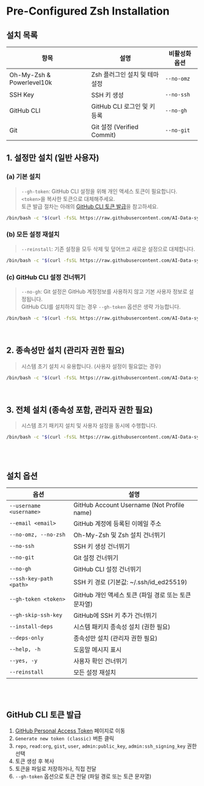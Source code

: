 
# Pre-Configured Zsh Installation

## 설치 목록

| 항목                      | 설명                           | 비활성화 옵션 |
| ------------------------- | ------------------------------ | ------------- |
| Oh-My-Zsh & Powerlevel10k | Zsh 플러그인 설치 및 테마 설정 | `--no-omz`    |
| SSH Key                   | SSH 키 생성               | `--no-ssh`    |
| GitHub CLI                | GitHub CLI 로그인 및 키 등록   | `--no-gh`     |
| Git                       | Git 설정 (Verified Commit)     | `--no-git`    |

## 1. 설정만 설치 (일반 사용자)

### (a) 기본 설치

> `--gh-token`: GitHub CLI 설정을 위해 개인 액세스 토큰이 필요합니다. `<token>`을 복사한 토큰으로 대체해주세요.  
> 토큰 발급 절차는 아래의 [GitHub CLI 토큰 발급](#github-cli-토큰-발급)을 참고하세요.

```bash
/bin/bash -c "$(curl -fsSL https://raw.githubusercontent.com/AI-Data-system-EH/user-content/main/zsh/install.sh)" -- --gh-token <token>
```

### (b) 모든 설정 재설치

> `--reinstall`: 기존 설정을 모두 삭제 및 덮어쓰고 새로운 설정으로 대체합니다.

```bash
/bin/bash -c "$(curl -fsSL https://raw.githubusercontent.com/AI-Data-system-EH/user-content/main/zsh/install.sh)" -- --reinstall --gh-token <token>
```

### (c) GitHub CLI 설정 건너뛰기

> `--no-gh`: Git 설정은 GitHub 계정정보를 사용하지 않고 기본 사용자 정보로 설정됩니다.  
> GitHub CLI를 설치하지 않는 경우 `--gh-token` 옵션은 생략 가능합니다.

```bash
/bin/bash -c "$(curl -fsSL https://raw.githubusercontent.com/AI-Data-system-EH/user-content/main/zsh/install.sh)" -- --no-gh
```

<br/>

## 2. 종속성만 설치 (관리자 권한 필요)

> 시스템 초기 설치 시 유용합니다. (사용자 설정이 필요없는 경우)

```bash
/bin/bash -c "$(curl -fsSL https://raw.githubusercontent.com/AI-Data-system-EH/user-content/main/zsh/install.sh)" -- --deps-only
```

<br/>

## 3. 전체 설치 (종속성 포함, 관리자 권한 필요)

> 시스템 초기 패키지 설치 및 사용자 설정을 동시에 수행합니다.

```bash
/bin/bash -c "$(curl -fsSL https://raw.githubusercontent.com/AI-Data-system-EH/user-content/main/zsh/install.sh)" -- --install-deps --gh-token <token>
```

<br/><br/>

## 설치 옵션

| 옵션                    | 설명                                                 |
| ----------------------- | ---------------------------------------------------- |
| `--username <username>` | GitHub Account Username (Not Profile name)           |
| `--email <email>`       | GitHub 계정에 등록된 이메일 주소                     |
| `--no-omz, --no-zsh`    | Oh-My-Zsh 및 Zsh 설치 건너뛰기                       |
| `--no-ssh`              | SSH 키 생성 건너뛰기                                 |
| `--no-git`              | Git 설정 건너뛰기                                    |
| `--no-gh`               | GitHub CLI 설정 건너뛰기                             |
| `--ssh-key-path <path>` | SSH 키 경로 (기본값: ~/.ssh/id_ed25519)              |
| `--gh-token <token>`    | GitHub 개인 액세스 토큰 (파일 경로 또는 토큰 문자열) |
| `--gh-skip-ssh-key`     | GitHub에 SSH 키 추가 건너뛰기                        |
| `--install-deps`        | 시스템 패키지 종속성 설치 (권한 필요)                |
| `--deps-only`           | 종속성만 설치 (관리자 권한 필요)                     |
| `--help, -h`            | 도움말 메시지 표시                                   |
| `--yes, -y`             | 사용자 확인 건너뛰기                                 |
| `--reinstall`           | 모든 설정 재설치                                     |

<br/><br/>

## GitHub CLI 토큰 발급

1. [GitHub Personal Access Token](https://github.com/settings/tokens) 페이지로 이동
2. `Generate new token (classic)` 버튼 클릭
3. `repo`, `read:org`, `gist`, `user`, `admin:public_key`, `admin:ssh_signing_key` 권한 선택
4. 토큰 생성 후 복사
5. 토큰을 파일로 저장하거나, 직접 전달
6. `--gh-token` 옵션으로 토큰 전달 (파일 경로 또는 토큰 문자열)

